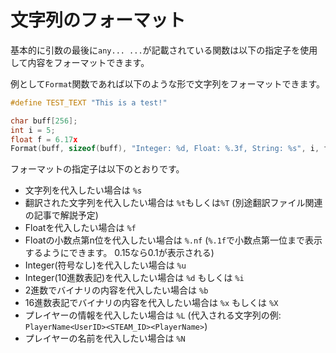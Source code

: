 # 文字列のフォーマット

基本的に引数の最後に`any... ...`が記載されている関数は以下の指定子を使用して内容をフォーマットできます。

例として`Format`関数であれば以下のような形で文字列をフォーマットできます。

```C++
#define TEST_TEXT "This is a test!"

char buff[256];
int i = 5;
float f = 6.17x
Format(buff, sizeof(buff), "Integer: %d, Float: %.3f, String: %s", i, f, TEST_TEXT);
```

フォーマットの指定子は以下のとおりです。

* 文字列を代入したい場合は `%s`
* 翻訳された文字列を代入したい場合は `%t`もしくは`%T` (別途翻訳ファイル関連の記事で解説予定)
* Floatを代入したい場合は `%f`
* Floatの小数点第n位を代入したい場合は `%.nf` (`%.1f`で小数点第一位まで表示するようにできます。 0.15なら0.1が表示される)
* Integer(符号なし)を代入したい場合は `%u`
* Integer(10進数表記)を代入したい場合は `%d` もしくは `%i`
* 2進数でバイナリの内容を代入したい場合は `%b`
* 16進数表記でバイナリの内容を代入したい場合は `%x` もしくは `%X`
* プレイヤーの情報を代入したい場合は `%L` (代入される文字列の例: `PlayerName<UserID><STEAM_ID><PlayerName>`)
* プレイヤーの名前を代入したい場合は `%N`
